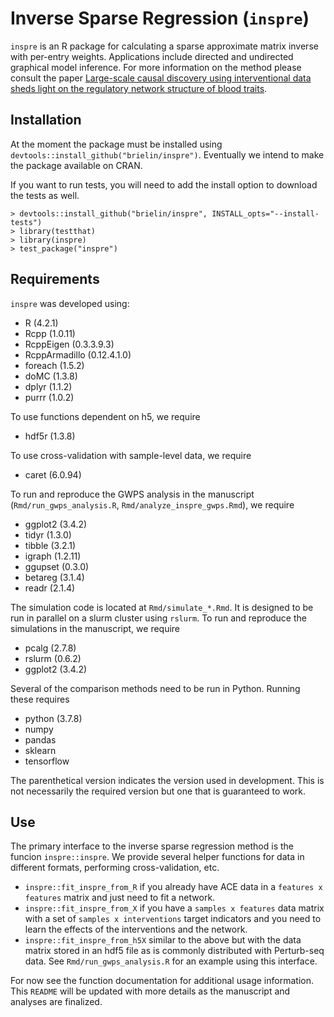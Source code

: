 # Inverse Sparse Regression (`inspre`)

`inspre` is an R package for calculating a sparse approximate matrix inverse with
per-entry weights. Applications include directed and undirected graphical
model inference. For more information on the method please consult the paper
[Large-scale causal discovery using interventional data sheds light on the regulatory network structure of blood traits](https://www.biorxiv.org/content/10.1101/2023.10.13.562293v1).

## Installation
At the moment the package must be installed using `devtools::install_github("brielin/inspre")`.
Eventually we intend to make the package available on CRAN.

If you want to run tests, you will need to add the install option to download
the tests as well. 

```
> devtools::install_github("brielin/inspre", INSTALL_opts="--install-tests")
> library(testthat)
> library(inspre)
> test_package("inspre")
```

## Requirements
`inspre` was developed using:

- R (4.2.1)
- Rcpp (1.0.11)
- RcppEigen (0.3.3.9.3)
- RcppArmadillo (0.12.4.1.0)
- foreach (1.5.2)
- doMC (1.3.8)
- dplyr (1.1.2)
- purrr (1.0.2)

To use functions dependent on h5, we require

- hdf5r (1.3.8)

To use cross-validation with sample-level data, we require

- caret (6.0.94)

To run and reproduce the GWPS analysis in the manuscript (`Rmd/run_gwps_analysis.R`, `Rmd/analyze_inspre_gwps.Rmd`), we require

 - ggplot2 (3.4.2)
 - tidyr (1.3.0)
 - tibble (3.2.1)
 - igraph (1.2.11)
 - ggupset (0.3.0)
 - betareg (3.1.4)
 - readr (2.1.4)

The simulation code is located at `Rmd/simulate_*.Rmd`. It is designed to be run in parallel on a slurm cluster using `rslurm`. To run and reproduce the simulations in the manuscript, we require

- pcalg (2.7.8)
- rslurm (0.6.2)
- ggplot2 (3.4.2)

Several of the comparison methods need to be run in Python. Running these requires

- python (3.7.8)
- numpy
- pandas
- sklearn
- tensorflow

The parenthetical version indicates the version used in development. This is not necessarily the required version but one that is guaranteed to work.

## Use
The primary interface to the inverse sparse regression method is the funcion `inspre::inspre`. We provide several helper functions for data in different formats, performing cross-validation, etc.

- `inspre::fit_inspre_from_R` if you already have ACE data in a `features x features` matrix and just need to fit a network.
- `inspre::fit_inspre_from_X` if you have a `samples x features` data matrix with a set of `samples x interventions` target indicators and you need to learn the effects of the interventions and the network.
- `inspre::fit_inspre_from_h5X` similar to the above but with the data matrix stored in an hdf5 file as is commonly distributed with Perturb-seq data. See `Rmd/run_gwps_analysis.R` for an example using this interface.

For now see the function documentation for additional usage information. This `README` will be updated with more details as the manuscript and analyses are finalized.
